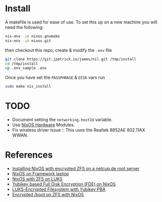 # Install

A makefile is used for ease of use. To set this up on a new machine you will need the following:

```bash
nix-env -iA nixos.gnumake
nix-env -iA nixos.git
```

then checkout this repo, create & modify the `.env` file

```bash
git clone https://git.jpatrick.io/james/nil.git /tmp/install
cd /tmp/install
cp .env_sample .env
```

Once you have set the `PASSPHRASE` & `DISK` vars run

```bash
sudo make nix_install
```

# TODO

- Document setting the `networking.hostId` variable.
- Use [NixOS Hardware](https://github.com/NixOS/nixos-hardware) Modules.
- Fix wireless driver issue :: This uses the Realtek 8852AE 802.11AX WWAN.

# References

- [Installing NixOS with encrypted ZFS on a netcup.de root server](https://florianfranke.dev/posts/2020/03/installing-nixos-with-encrypted-zfs-on-a-netcup.de-root-server/)
- [NixOS on Framework laptop](http://kvark.github.io/linux/framework/2021/10/17/framework-nixos.html)
- [NixOS with ZFS on LUKS](https://gist.github.com/ixmatus/7dcd56c8e878e8d98ee6d266f7949d11)
- [Yubikey based Full Disk Encryption (FDE) on NixOS](<https://nixos.wiki/wiki/Yubikey_based_Full_Disk_Encryption_(FDE)_on_NixOS>)
- [LUKS-Encrypted Filesystem with Yubikey PBA](https://github.com/sgillespie/nixos-yubikey-luks)
- [Encrypted /boot on ZFS with NixOS](https://elvishjerricco.github.io/2018/12/06/encrypted-boot-on-zfs-with-nixos.html)
